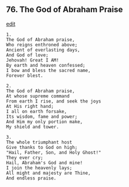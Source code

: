 
## 76.  The God of Abraham Praise
[edit](https://docs.google.com/document/d/1MzeK3doFp0fyLjPSGCJ07Fhb86NcoirA/edit?mode=html)




    1.
    The God of Abraham praise,
    Who reigns enthroned above;
    Ancient of everlasting days,
    And God of love;
    Jehovah! Great I AM!
    By earth and heaven confessed;
    I bow and bless the sacred name,
    Forever blest.

    2.
    The God of Abraham praise,
    At whose supreme command
    From earth I rise, and seek the joys
    At His right hand;
    I all on earth forsake,
    Its wisdom, fame and power;
    And Him my only portion make,
    My shield and tower.

    3.
    The whole triumphant host
    Give thanks to God on high;
    "Hail, Father, Son, and Holy Ghost!"
    They ever cry;
    Hail, Abraham's God and mine!
    I join the heavenly lays;
    All might and majesty are Thine,
    And endless praise.
